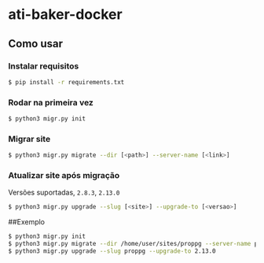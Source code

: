 # ati-baker-docker

## Como usar

### Instalar requisitos
```sh
$ pip install -r requirements.txt 
```
### Rodar na primeira vez

```sh
$ python3 migr.py init
```
### Migrar site
```sh
$ python3 migr.py migrate --dir [<path>] --server-name [<link>]
```
### Atualizar site após migração
Versões suportadas, ```2.8.3```, ```2.13.0```
```sh
$ python3 migr.py upgrade --slug [<site>] --upgrade-to [<versao>]
```

##Exemplo
```sh
$ python3 migr.py init
$ python3 migr.py migrate --dir /home/user/sites/proppg --server-name proppg.com
$ python3 migr.py upgrade --slug proppg --upgrade-to 2.13.0
```
